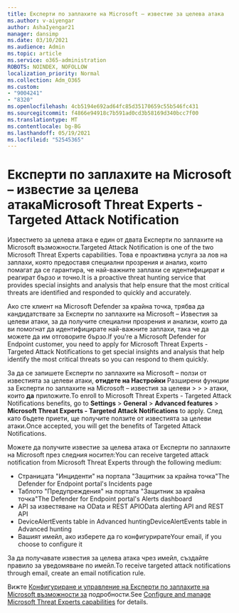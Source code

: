 ```yaml
---
title: Експерти по заплахите на Microsoft – известие за целева атака
ms.author: v-aiyengar
author: AshaIyengar21
manager: dansimp
ms.date: 03/10/2021
ms.audience: Admin
ms.topic: article
ms.service: o365-administration
ROBOTS: NOINDEX, NOFOLLOW
localization_priority: Normal
ms.collection: Adm_O365
ms.custom:
- "9004241"
- "8320"
ms.openlocfilehash: 4cb5194e692ad64fc85d35170659c55b546fc431
ms.sourcegitcommit: f4866e94918c7b591ad0cd3b58169d340bcc7f00
ms.translationtype: MT
ms.contentlocale: bg-BG
ms.lasthandoff: 05/19/2021
ms.locfileid: "52545365"
---
```

# <a name="microsoft-threat-experts---targeted-attack-notification"></a><span data-ttu-id="83f5e-102">Експерти по заплахите на Microsoft – известие за целева атака</span><span class="sxs-lookup"><span data-stu-id="83f5e-102">Microsoft Threat Experts - Targeted Attack Notification</span></span>

<span data-ttu-id="83f5e-103">Известието за целева атака е един от двата Експерти по заплахите на Microsoft възможности.</span><span class="sxs-lookup"><span data-stu-id="83f5e-103">Targeted Attack Notification is one of the two Microsoft Threat Experts capabilities.</span></span> <span data-ttu-id="83f5e-104">Това е проактивна услуга за лов на заплахи, която предоставя специални прозрения и анализ, които помагат да се гарантира, че най-важните заплахи се идентифицират и реагират бързо и точно.</span><span class="sxs-lookup"><span data-stu-id="83f5e-104">It is a proactive threat hunting service that provides special insights and analysis that help ensure that the most critical threats are identified and responded to quickly and accurately.</span></span>

<span data-ttu-id="83f5e-105">Ако сте клиент на Microsoft Defender за крайна точка, трябва да кандидатствате за Експерти по заплахите на Microsoft – Известия за целеви атаки, за да получите специални прозрения и анализи, които да ви помогнат да идентифицирате най-важните заплахи, така че да можете да им отговорите бързо.</span><span class="sxs-lookup"><span data-stu-id="83f5e-105">If you're a Microsoft Defender for Endpoint customer, you need to apply for Microsoft Threat Experts - Targeted Attack Notifications to get special insights and analysis that help identify the most critical threats so you can respond to them quickly.</span></span>

<span data-ttu-id="83f5e-106">За да се запишете Експерти по заплахите на Microsoft – ползи от известията за целеви атаки, **отидете на Настройки** Разширени функции за Експерти по заплахите на Microsoft – известия за целеви  >    >    >  атаки, които **да** приложите.</span><span class="sxs-lookup"><span data-stu-id="83f5e-106">To enroll to Microsoft Threat Experts - Targeted Attack Notifications benefits, go to **Settings** > **General** > **Advanced features** > **Microsoft Threat Experts - Targeted Attack Notifications** to apply.</span></span> <span data-ttu-id="83f5e-107">След като бъдете приети, ще получите ползите от известията за целеви атаки.</span><span class="sxs-lookup"><span data-stu-id="83f5e-107">Once accepted, you will get the benefits of Targeted Attack Notifications.</span></span>

<span data-ttu-id="83f5e-108">Можете да получите известие за целева атака от Експерти по заплахите на Microsoft през следния носител:</span><span class="sxs-lookup"><span data-stu-id="83f5e-108">You can receive targeted attack notification from Microsoft Threat Experts through the following medium:</span></span>

- <span data-ttu-id="83f5e-109">Страницата "Инциденти" на портала "Защитник за крайна точка"</span><span class="sxs-lookup"><span data-stu-id="83f5e-109">The Defender for Endpoint portal's Incidents page</span></span>
- <span data-ttu-id="83f5e-110">Таблото "Предупреждения" на портала "Защитник за крайна точка"</span><span class="sxs-lookup"><span data-stu-id="83f5e-110">The Defender for Endpoint portal's Alerts dashboard</span></span>
- <span data-ttu-id="83f5e-111">API за известяване на OData и REST API</span><span class="sxs-lookup"><span data-stu-id="83f5e-111">OData alerting API and REST API</span></span>
- <span data-ttu-id="83f5e-112">DeviceAlertEvents table in Advanced hunting</span><span class="sxs-lookup"><span data-stu-id="83f5e-112">DeviceAlertEvents table in Advanced hunting</span></span>
- <span data-ttu-id="83f5e-113">Вашият имейл, ако изберете да го конфигурирате</span><span class="sxs-lookup"><span data-stu-id="83f5e-113">Your email, if you choose to configure it</span></span>

<span data-ttu-id="83f5e-114">За да получавате известия за целева атака чрез имейл, създайте правило за уведомяване по имейл.</span><span class="sxs-lookup"><span data-stu-id="83f5e-114">To receive targeted attack notifications through email, create an email notification rule.</span></span> 

<span data-ttu-id="83f5e-115">Вижте [Конфигуриране и управление на Експерти по заплахите на Microsoft възможности за](/windows/security/threat-protection/microsoft-defender-atp/configure-microsoft-threat-experts) подробности.</span><span class="sxs-lookup"><span data-stu-id="83f5e-115">See [Configure and manage Microsoft Threat Experts capabilities](/windows/security/threat-protection/microsoft-defender-atp/configure-microsoft-threat-experts) for details.</span></span>
